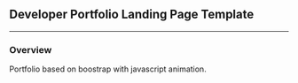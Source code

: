 ## Developer Portfolio Landing Page Template

___


### Overview


Portfolio based on boostrap with javascript animation.


